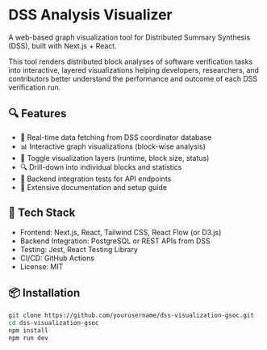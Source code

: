 # DSS Analysis Visualizer

A web-based graph visualization tool for Distributed Summary Synthesis (DSS), built with Next.js + React.

This tool renders distributed block analyses of software verification tasks into interactive, layered visualizations  helping developers, researchers, and contributors better understand the performance and outcome of each DSS verification run.

## 🔍 Features

- 🔄 Real-time data fetching from DSS coordinator database
- 📊 Interactive graph visualizations (block-wise analysis)
- 🧠 Toggle visualization layers (runtime, block size, status)
- 🔍 Drill-down into individual blocks and statistics
- 🧪 Backend integration tests for API endpoints
- 📄 Extensive documentation and setup guide

## 🧱 Tech Stack

- Frontend: Next.js, React, Tailwind CSS, React Flow (or D3.js)
- Backend Integration: PostgreSQL or REST APIs from DSS
- Testing: Jest, React Testing Library
- CI/CD: GitHub Actions
- License: MIT

## 📦 Installation

```bash
git clone https://github.com/yourusername/dss-visualization-gsoc.git
cd dss-visualization-gsoc
npm install
npm run dev
